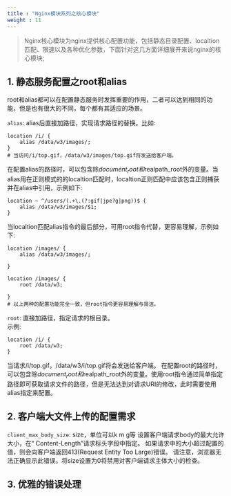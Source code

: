 ```yaml
---
title : "Nginx模块系列之核心模块"
weight : 11 
---
```


> Nginx核心模块为nginx提供核心配置功能，包括静态目录配置、localtion匹配、限速以及各种优化参数，下面针对这几方面详细展开来说nginx的核心模块; 

## 1. 静态服务配置之root和alias   
root和alias都可以在配置静态服务时发挥重要的作用，二者可以达到相同的功能，但是也有很大的不同，每个都有其适应的场景。  

`alias`: alias后直接加路径，实现请求路径的替换。比如:  

```shell
location /i/ {
    alias /data/w3/images/;
}
# 当访问/i/top.gif，/data/w3/images/top.gif将发送给客户端。

```
在配置alias的路径时，可以包含除$document_root和$realpath_root外的变量。当alias用在正则模式的的localtion匹配时，localtion正则匹配中应该包含正则捕获并在alias中引用，示例如下:

```shell
location ~ ^/users/(.+\.(?:gif|jpe?g|png))$ {
    alias /data/w3/images/$1;
}
```
当localtion匹配alias指令的最后部分，可用root指令代替，更容易理解，示例如下:

```shell
location /images/ {
    alias /data/w3/images/;

}

location /images/ {
    root /data/w3;

}
# 以上两种的配置功能完全一致，但root指令更容易理解与简洁。

```
`root`: 直接加路径，指定请求的根目录。  
示例:  

```shell
location /i/ {
    root /data/w3;
}
```
当请求/i/top.gif，/data/w3/i/top.gif将会发送给客户端。
在配置root的路径时，可以包含除$document_root和$realpath_root外的变量。使用root指令通过简单指定路径即可获取请求文件的路径，但是无法达到对请求URI的修改，此时需要使用alias指定来配置。



## 2. 客户端大文件上传的配置需求 
`client_max_body_size`:  size，单位可以k m g等 
设置客户端请求body的最大允许大小，在“ Content-Length”请求标头字段中指定。 如果请求中的大小超过配置的值，则会向客户端返回413(Request Entity Too Large)错误。 请注意，浏览器无法正确显示此错误。将size设置为0将禁用对客户端请求主体大小的检查。


## 3. 优雅的错误处理 

